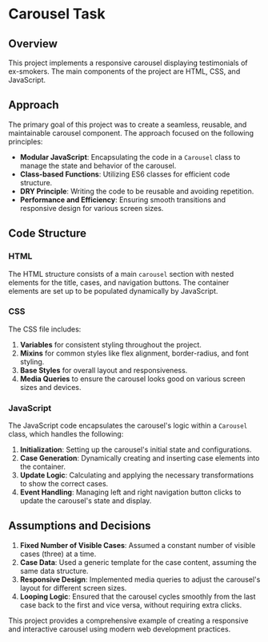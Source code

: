 # Carousel Task

## Overview

This project implements a responsive carousel displaying testimonials of ex-smokers. The main components of the project are HTML, CSS, and JavaScript.

## Approach

The primary goal of this project was to create a seamless, reusable, and maintainable carousel component. The approach focused on the following principles:

- **Modular JavaScript**: Encapsulating the code in a `Carousel` class to manage the state and behavior of the carousel.
- **Class-based Functions**: Utilizing ES6 classes for efficient code structure.
- **DRY Principle**: Writing the code to be reusable and avoiding repetition.
- **Performance and Efficiency**: Ensuring smooth transitions and responsive design for various screen sizes.

## Code Structure

### HTML

The HTML structure consists of a main `carousel` section with nested elements for the title, cases, and navigation buttons. The container elements are set up to be populated dynamically by JavaScript.

### CSS

The CSS file includes:

1. **Variables** for consistent styling throughout the project.
2. **Mixins** for common styles like flex alignment, border-radius, and font styling.
3. **Base Styles** for overall layout and responsiveness.
4. **Media Queries** to ensure the carousel looks good on various screen sizes and devices.

### JavaScript

The JavaScript code encapsulates the carousel's logic within a `Carousel` class, which handles the following:

1. **Initialization**: Setting up the carousel's initial state and configurations.
2. **Case Generation**: Dynamically creating and inserting case elements into the container.
3. **Update Logic**: Calculating and applying the necessary transformations to show the correct cases.
4. **Event Handling**: Managing left and right navigation button clicks to update the carousel's state and display.

## Assumptions and Decisions

1. **Fixed Number of Visible Cases**: Assumed a constant number of visible cases (three) at a time.
2. **Case Data**: Used a generic template for the case content, assuming the same data structure.
3. **Responsive Design**: Implemented media queries to adjust the carousel's layout for different screen sizes.
4. **Looping Logic**: Ensured that the carousel cycles smoothly from the last case back to the first and vice versa, without requiring extra clicks.

This project provides a comprehensive example of creating a responsive and interactive carousel using modern web development practices.

